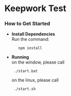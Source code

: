# Keepwork Test #



### How to Get Started 

- **Install Dependencies**  
  Run the command:
    ```
       npm install
    ```
- **Running**  
  on the window, please call
    ```
     ./start.bat
    ```
  on the linux, please call
    ```
     ./start.sh
    ```
